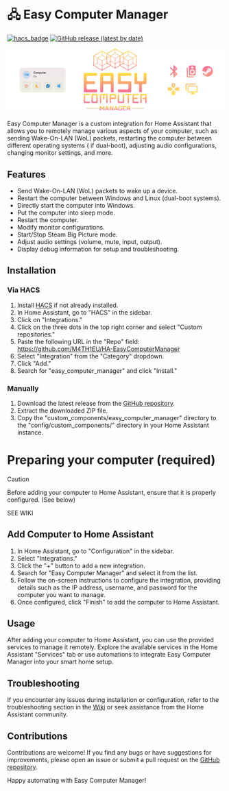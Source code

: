 # 🖧 Easy Computer Manager

[![hacs_badge](https://img.shields.io/badge/HACS-Custom-41BDF5.svg?style=for-the-badge)](https://github.com/hacs/integration)
[![GitHub release (latest by date)](https://img.shields.io/github/v/release/M4TH1EU/HA-EasyComputerManage?style=for-the-badge)](./releases/)

![img.png](.images/header.png)

Easy Computer Manager is a custom integration for Home Assistant that allows you to remotely manage various aspects of
your computer, such as sending Wake-On-LAN (WoL) packets, restarting the computer between different operating systems (
if dual-boot), adjusting audio configurations, changing monitor settings, and more.

## Features

- Send Wake-On-LAN (WoL) packets to wake up a device.
- Restart the computer between Windows and Linux (dual-boot systems).
- Directly start the computer into Windows.
- Put the computer into sleep mode.
- Restart the computer.
- Modify monitor configurations.
- Start/Stop Steam Big Picture mode.
- Adjust audio settings (volume, mute, input, output).
- Display debug information for setup and troubleshooting.

## Installation

### Via HACS

1. Install [HACS](https://hacs.xyz/) if not already installed.
2. In Home Assistant, go to "HACS" in the sidebar.
3. Click on "Integrations."
4. Click on the three dots in the top right corner and select "Custom repositories."
5. Paste the following URL in the "Repo" field: https://github.com/M4TH1EU/HA-EasyComputerManager
6. Select "Integration" from the "Category" dropdown.
7. Click "Add."
8. Search for "easy_computer_manager" and click "Install."

### Manually

1. Download the latest release from the [GitHub repository](https://github.com/M4TH1EU/HA-EasyComputerManager/).
2. Extract the downloaded ZIP file.
3. Copy the "custom_components/easy_computer_manager" directory to the "config/custom_components/" directory in your
   Home Assistant instance.

# Preparing your computer (required)
> [!CAUTION]
> Before adding your computer to Home Assistant, ensure that it is properly configured. (See below)

SEE WIKI


## Add Computer to Home Assistant

1. In Home Assistant, go to "Configuration" in the sidebar.
2. Select "Integrations."
3. Click the "+" button to add a new integration.
4. Search for "Easy Computer Manager" and select it from the list.
5. Follow the on-screen instructions to configure the integration, providing details such as the IP address, username,
   and password for the computer you want to manage.
6. Once configured, click "Finish" to add the computer to Home Assistant.

## Usage

After adding your computer to Home Assistant, you can use the provided services to manage it remotely. Explore the
available services in the Home Assistant "Services" tab or use automations to integrate Easy Computer Manager into your
smart home setup.

## Troubleshooting

If you encounter any issues during installation or configuration, refer to the troubleshooting section in
the [Wiki](./wiki) or seek assistance from the Home Assistant community.

## Contributions

Contributions are welcome! If you find any bugs or have suggestions for improvements, please open an issue or submit a
pull request on the [GitHub repository](https://github.com/M4TH1EU/HA-EasyComputerManager).

Happy automating with Easy Computer Manager!